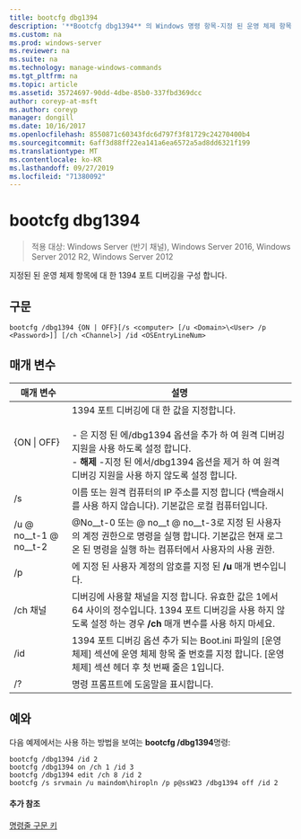 ```yaml
---
title: bootcfg dbg1394
description: '**Bootcfg dbg1394** 의 Windows 명령 항목-지정 된 운영 체제 항목에 대해 1394 포트 디버깅을 구성 합니다.'
ms.custom: na
ms.prod: windows-server
ms.reviewer: na
ms.suite: na
ms.technology: manage-windows-commands
ms.tgt_pltfrm: na
ms.topic: article
ms.assetid: 35724697-90dd-4dbe-85b0-337fbd369dcc
author: coreyp-at-msft
ms.author: coreyp
manager: dongill
ms.date: 10/16/2017
ms.openlocfilehash: 8550871c60343fdc6d797f3f81729c24270400b4
ms.sourcegitcommit: 6aff3d88ff22ea141a6ea6572a5ad8dd6321f199
ms.translationtype: MT
ms.contentlocale: ko-KR
ms.lasthandoff: 09/27/2019
ms.locfileid: "71380092"
---
```

# <a name="bootcfg-dbg1394"></a>bootcfg dbg1394

>적용 대상: Windows Server (반기 채널), Windows Server 2016, Windows Server 2012 R2, Windows Server 2012

지정된 된 운영 체제 항목에 대 한 1394 포트 디버깅을 구성 합니다.

## <a name="syntax"></a>구문
```
bootcfg /dbg1394 {ON | OFF}[/s <computer> [/u <Domain>\<User> /p <Password>]] [/ch <Channel>] /id <OSEntryLineNum>
```
## <a name="parameters"></a>매개 변수

|      매개 변수       |                                                                                                                                           설명                                                                                                                                            |
|----------------------|--------------------------------------------------------------------------------------------------------------------------------------------------------------------------------------------------------------------------------------------------------------------------------------------------|
|   {ON &#124; OFF}    | 1394 포트 디버깅에 대 한 값을 지정합니다.<br /><br />-   은 지정 된 **<OSEntryLineNum>** 에/dbg1394 옵션을 추가 하 여 원격 디버깅 지원을 사용 하도록 설정 합니다.<br />-   **해제** -지정 된 <OSEntryLineNum>에서/dbg1394 옵션을 제거 하 여 원격 디버깅 지원을 사용 하지 않도록 설정 합니다. |
|    /s <computer>     |                                                                                        이름 또는 원격 컴퓨터의 IP 주소를 지정 합니다 (백슬래시를 사용 하지 않습니다). 기본값은 로컬 컴퓨터입니다.                                                                                        |
| /u <Domain> @ no__t-1 @ no__t-2  |                                               @No__t-0 또는 <Domain> @ no__t @ no__t-3로 지정 된 사용자의 계정 권한으로 명령을 실행 합니다. 기본값은 현재 로그온 된 명령을 실행 하는 컴퓨터에서 사용자의 사용 권한.                                               |
|    /p <Password>     |                                                                                                      에 지정 된 사용자 계정의 암호를 지정 된 **/u** 매개 변수입니다.                                                                                                       |
|     /ch 채널      |                                                           디버깅에 사용할 채널을 지정 합니다. 유효한 값은 1에서 64 사이의 정수입니다. 1394 포트 디버깅을 사용 하지 않도록 설정 하는 경우 **/ch** <Channel> 매개 변수를 사용 하지 마세요.                                                           |
| /id <OSEntryLineNum> |                                  1394 포트 디버깅 옵션 추가 되는 Boot.ini 파일의 [운영 체제] 섹션에 운영 체제 항목 줄 번호를 지정 합니다. [운영 체제] 섹션 헤더 후 첫 번째 줄은 1입니다.                                  |
|          /?          |                                                                                                                               명령 프롬프트에 도움말을 표시합니다.                                                                                                                               |

## <a name="BKMK_examples"></a>예와
다음 예제에서는 사용 하는 방법을 보여는 **bootcfg /dbg1394**명령:
```
bootcfg /dbg1394 /id 2 
bootcfg /dbg1394 on /ch 1 /id 3 
bootcfg /dbg1394 edit /ch 8 /id 2 
bootcfg /s srvmain /u maindom\hiropln /p p@ssW23 /dbg1394 off /id 2
```
#### <a name="additional-references"></a>추가 참조
[명령줄 구문 키](command-line-syntax-key.md)
